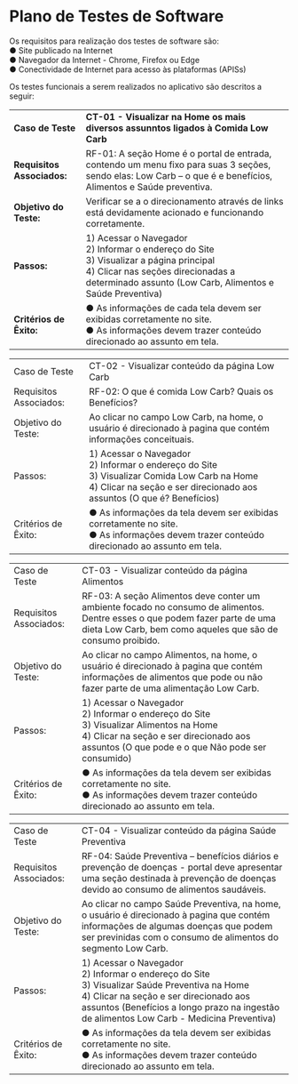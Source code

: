 # Plano de Testes de Software

Os requisitos para realização dos testes de software são: <br>
● Site publicado na Internet<br>
● Navegador da Internet - Chrome, Firefox ou Edge<br>
● Conectividade de Internet para acesso às plataformas (APISs)

Os testes funcionais a serem realizados no aplicativo são descritos a seguir:

<table>

<tr>  <td><strong>Caso de Teste</strong></td> <td><strong>CT-01 - Visualizar na Home os mais diversos assunntos ligados à Comida Low Carb</strong></td>  </tr>

<tr><td><strong>Requisitos Associados:</strong></td> <td>RF-01: A seção Home é o portal de entrada, contendo um menu fixo para suas 3 seções, sendo elas: Low Carb – o que é e benefícios, Alimentos e Saúde preventiva.</td> </tr>

<tr><td><strong>Objetivo do Teste:</strong></td> <td>Verificar se a o direcionamento através de links está devidamente acionado e funcionando corretamente.</td></tr>

<tr><td><strong>Passos:</strong> </td> <td>1) Acessar o Navegador <br> 2) Informar o endereço do Site <br> 3) Visualizar a página principal <br>4) Clicar nas seções direcionadas a determinado assunto (Low Carb, Alimentos e Saúde Preventiva) </td>  </tr>
 
<tr><td><strong>Critérios de Êxito:</strong> </td>
<td>
● As informações de cada tela devem ser exibidas corretamente no site.<br>
● As informações devem trazer conteúdo direcionado ao assunto em tela.</td></tr>

</table>


<table>

<tr><td>Caso de Teste</td> <td>CT-02 - Visualizar conteúdo da página Low Carb</td>  </tr>

<tr><td>Requisitos Associados:</td> <td>RF-02: O que é comida Low Carb? Quais os Benefícios?</td> </tr>

<tr><td>Objetivo do Teste:</td> <td>Ao clicar no campo Low Carb, na home, o usuário é direcionado à pagina que contém informações conceituais.</td></tr>

<tr><td>Passos: </td> <td>1) Acessar o Navegador <br> 2) Informar o endereço do Site <br> 3) Visualizar Comida Low Carb na Home <br>4) Clicar na seção e ser direcionado aos assuntos (O que é? Benefícios) </td>  </tr>
 
<tr><td>Critérios de Êxito: </td>
<td>
● As informações da tela devem ser exibidas corretamente no site.<br>
● As informações devem trazer conteúdo direcionado ao assunto em tela.</td></tr>

</table>



<table>

<tr><td>Caso de Teste</td> <td>CT-03 - Visualizar conteúdo da página Alimentos</td>  </tr>

<tr><td>Requisitos Associados:</td> <td>RF-03: A seção Alimentos deve conter um ambiente focado no consumo de alimentos. Dentre esses o que podem fazer parte de uma dieta Low Carb, bem como aqueles que são de consumo proibido. </td> </tr>

<tr><td>Objetivo do Teste:</td> <td>Ao clicar no campo Alimentos, na home, o usuário é direcionado à pagina que contém informações de alimentos que pode ou não fazer parte de uma alimentação Low Carb.</td></tr>

<tr><td>Passos: </td> <td>1) Acessar o Navegador <br> 2) Informar o endereço do Site <br> 3) Visualizar Alimentos na Home <br>4) Clicar na seção e ser direcionado aos assuntos (O que pode e o que Não pode ser consumido) </td>  </tr>
 
<tr><td>Critérios de Êxito: </td>
<td>
● As informações da tela devem ser exibidas corretamente no site.<br>
● As informações devem trazer conteúdo direcionado ao assunto em tela.</td></tr>

</table>



<table>

<tr><td>Caso de Teste</td> <td>CT-04 - Visualizar conteúdo da página Saúde Preventiva</td>  </tr>

<tr><td>Requisitos Associados:</td> <td>RF-04: Saúde Preventiva – benefícios diários e prevenção de doenças - portal deve apresentar uma seção destinada à prevenção de doenças devido ao consumo de alimentos saudáveis. </td> </tr>

<tr><td>Objetivo do Teste:</td> <td>Ao clicar no campo Saúde Preventiva, na home, o usuário é direcionado à pagina que contém informações de algumas doenças que podem ser previnidas com o consumo de alimentos do segmento Low Carb. </td></tr>

<tr><td>Passos: </td> <td>1) Acessar o Navegador <br> 2) Informar o endereço do Site <br> 3) Visualizar Saúde Preventiva na Home <br>4) Clicar na seção e ser direcionado aos assuntos (Benefícios a longo prazo na ingestão de alimentos Low Carb - Medicina Preventiva) </td>  </tr>
 
<tr><td>Critérios de Êxito: </td>
<td>
● As informações da tela devem ser exibidas corretamente no site.<br>
● As informações devem trazer conteúdo direcionado ao assunto em tela.</td></tr>

</table>